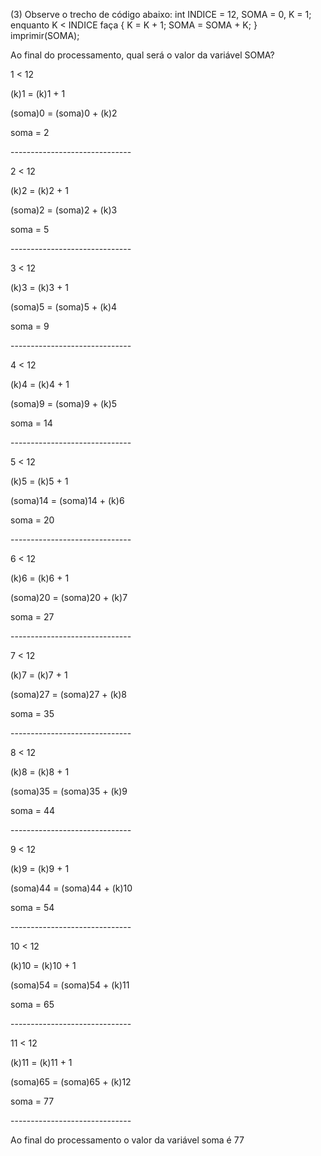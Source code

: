 
<p>(3) Observe o trecho de código abaixo: int INDICE = 12, SOMA = 0, K = 1; enquanto K < INDICE faça { K = K + 1; SOMA = SOMA + K; } imprimir(SOMA);

Ao final do processamento, qual será o valor da variável SOMA?</p>

<p>1 < 12</p>
<p>(k)1 = (k)1 + 1</p>
<p>(soma)0 = (soma)0 + (k)2</p>
<p>soma = 2</p>
<p>------------------------------</p>
<p>2 < 12</p>
<p>(k)2 = (k)2 + 1</p>
<p>(soma)2 = (soma)2 + (k)3</p>
<p>soma = 5</p>
<p>------------------------------</p>
<p>3 < 12</p>
<p>(k)3 = (k)3 + 1</p>
<p>(soma)5 = (soma)5 + (k)4</p>
<p>soma = 9</p>
<p>------------------------------</p>
<p>4 < 12</p>
<p>(k)4 = (k)4 + 1</p>
<p>(soma)9 = (soma)9 + (k)5</p>
<p>soma = 14</p>
<p>------------------------------</p>
<p>5 < 12</p>
<p>(k)5 = (k)5 + 1</p>
<p>(soma)14 = (soma)14 + (k)6</p>
<p>soma = 20</p>
<p>------------------------------</p>
<p>6 < 12</p>
<p>(k)6 = (k)6 + 1</p>
<p>(soma)20 = (soma)20 + (k)7</p>
<p>soma = 27</p>
<p>------------------------------</p>
<p>7 < 12</p>
<p>(k)7 = (k)7 + 1</p>
<p>(soma)27 = (soma)27 + (k)8</p>
<p>soma = 35</p>
<p>------------------------------</p>
<p>8 < 12</p>
<p>(k)8 = (k)8 + 1</p>
<p>(soma)35 = (soma)35 + (k)9</p>
<p>soma = 44</p>
<p>------------------------------</p>
<p>9 < 12</p>
<p>(k)9 = (k)9 + 1</p>
<p>(soma)44 = (soma)44 + (k)10</p>
<p>soma = 54</p>
<p>------------------------------</p>
<p>10 < 12</p>
<p>(k)10 = (k)10 + 1</p>
<p>(soma)54 = (soma)54 + (k)11</p>
<p>soma = 65</p>
<p>------------------------------</p>
<p>11 < 12</p>
<p>(k)11 = (k)11 + 1</p>
<p>(soma)65 = (soma)65 + (k)12</p>
<p>soma = 77</p>
<p>------------------------------</p>
<p>Ao final do processamento o valor da variável soma é 77</p>